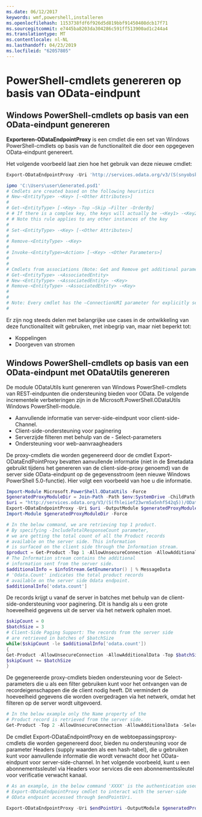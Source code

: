 ```yaml
---
ms.date: 06/12/2017
keywords: wmf,powershell,installeren
ms.openlocfilehash: 1153738fdf6f926d5d819bbf91450408dcb17f71
ms.sourcegitcommit: e7445ba8203da304286c591ff513900ad1c244a4
ms.translationtype: MT
ms.contentlocale: nl-NL
ms.lasthandoff: 04/23/2019
ms.locfileid: "62057805"
---
```

# <a name="generate-powershell-cmdlets-based-on-odata-endpoint"></a>PowerShell-cmdlets genereren op basis van OData-eindpunt

## <a name="generate-windows-powershell-cmdlets-based-on-an-odata-endpoint"></a>Windows PowerShell-cmdlets op basis van een OData-eindpunt genereren

**Exporteren-ODataEndpointProxy** is een cmdlet die een set van Windows PowerShell-cmdlets op basis van de functionaliteit die door een opgegeven OData-eindpunt genereert.

Het volgende voorbeeld laat zien hoe het gebruik van deze nieuwe cmdlet:

```powershell
Export-ODataEndpointProxy -Uri 'http://services.odata.org/v3/(S(snyobsk1hhutkb2yulwldgf1))/odata/odata.svc' -OutputModule C:\Users\user\Generated.psd1

ipmo 'C:\Users\user\Generated.psd1'
# Cmdlets are created based on the following heuristics
# New-<EntityType> -<Key> [-<Other Attributes>]
#
# Get-<EntityType> [-<Key> -Top –Skip –Filter -OrderBy]
# # If there is a complex key, the keys will actually be -<Key1> -<Key2>…
# # Note this rule applies to any other instances of the key
#
# Set-<EntityType> -<Key> [-<Other Attributes>]
#
# Remove-<EntityType> -<Key>
#
# Invoke-<EntityType><Action> [-<Key> -<Other Parameters>]
#
#
# Cmdlets from associations (Note: Get and Remove get additional parameter sets)
# Get-<EntityType> -<AssociatedEntity>
# New-<EntityType> -<AssociatedEntity> -<Key>
# Remove-<EntityType> -<AssociatedEntity> -<Key>
#
#
# Note: Every cmdlet has the –ConnectionURI parameter for explicitly setting the URI of the endpoint. This normally uses the same address that you gave the Export-ODataEndpointProxy cmdlet, but can be overridden in this fashion for the sake of similar endpoints.
#
```

Er zijn nog steeds delen met belangrijke use cases in de ontwikkeling van deze functionaliteit wilt gebruiken, met inbegrip van, maar niet beperkt tot:
-   Koppelingen
-   Doorgeven van stromen

## <a name="generate-windows-powershell-cmdlets-based-on-an-odata-endpoint-with-odatautils"></a>Windows PowerShell-cmdlets op basis van een OData-eindpunt met ODataUtils genereren

De module ODataUtils kunt genereren van Windows PowerShell-cmdlets van REST-eindpunten die ondersteuning bieden voor OData. De volgende incrementele verbeteringen zijn in de Microsoft.PowerShell.ODataUtils Windows PowerShell-module.
-   Aanvullende informatie van server-side-eindpunt voor client-side-Channel.
-   Client-side-ondersteuning voor paginering
-   Serverzijde filteren met behulp van de - Select-parameters
-   Ondersteuning voor web-aanvraagheaders

De proxy-cmdlets die worden gegenereerd door de cmdlet Export-ODataEndPointProxy bevatten aanvullende informatie (niet in de $metadata gebruikt tijdens het genereren van de client-side-proxy genoemd) van de server side OData-eindpunt op de gegevensstroom (een nieuwe Windows PowerShell 5.0-functie). Hier volgt een voorbeeld van hoe u die informatie.

```powershell
Import-Module Microsoft.PowerShell.ODataUtils -Force
$generatedProxyModuleDir = Join-Path -Path $env:SystemDrive -ChildPath 'ODataDemoProxy'
$uri = "http://services.odata.org/V3/(S(fhleiief23wrm5a5nhf542q5))/OData/OData.svc/"
Export-ODataEndpointProxy -Uri $uri -OutputModule $generatedProxyModuleDir -Force -AllowUnSecureConnection -Verbose -AllowClobber
Import-Module $generatedProxyModuleDir -Force

# In the below command, we are retrieving top 1 product.
# By specifying -IncludeTotalResponseCount parameter,
# we are getting the total count of all the Product records
# available on the server side. This information
# is surfaced on the client side through the Information stream.
$product = Get-Product -Top 1 -AllowUnsecureConnection -AllowAdditionalData -IncludeTotalResponseCount -InformationVariable infoStream
# The Information stream contains the additional
# information sent from the server side.
$additionalInfo = $infoStream.GetEnumerator() | % MessageData
# 'Odata.Count' indicates the total product records
# available on the server side Odata endpoint.
$additionalInfo['odata.count']
```

De records krijgt u vanaf de server in batches met behulp van de client-side-ondersteuning voor paginering. Dit is handig als u een grote hoeveelheid gegevens uit de server via het netwerk ophalen moet.

```powershell
$skipCount = 0
$batchSize = 3
# Client-Side Paging Support: The records from the server side
# are retrieved in batches of $batchSize
while($skipCount -le $additionalInfo['odata.count'])
{
Get-Product -AllowUnsecureConnection -AllowAdditionalData -Top $batchSize -Skip $skipCount
$skipCount += $batchSize
}
```

De gegenereerde proxy-cmdlets bieden ondersteuning voor de Select-parameters die u als een filter gebruiken kunt voor het ontvangen van de recordeigenschappen die de client nodig heeft. Dit vermindert de hoeveelheid gegevens die worden overgedragen via het netwerk, omdat het filteren op de server wordt uitgevoerd.

```powershell
# In the below example only the Name property of the
# Product record is retrieved from the server side.
Get-Product -Top 2 -AllowUnsecureConnection -AllowAdditionalData -Select Name
```

De cmdlet Export-ODataEndpointProxy en de webtoepassingsproxy-cmdlets die worden gegenereerd door, bieden nu ondersteuning voor de parameter Headers (supply waarden als een hash-tabel), die u gebruiken kunt voor aanvullende informatie die wordt verwacht door het OData-eindpunt voor server-side-channel. In het volgende voorbeeld, kunt u een abonnementssleutel via Headers voor services die een abonnementssleutel voor verificatie verwacht kanaal.

```powershell
# As an example, in the below command 'XXXX' is the authentication used by the
# Export-ODataEndpointProxy cmdlet to interact with the server-side
# OData endpoint accessed through $endPointUri.

Export-ODataEndpointProxy -Uri $endPointUri -OutputModule $generatedProxyModuleDir -Force -AllowUnSecureConnection -Verbose -Headers @{'subscription-key'='XXXX'}
```
